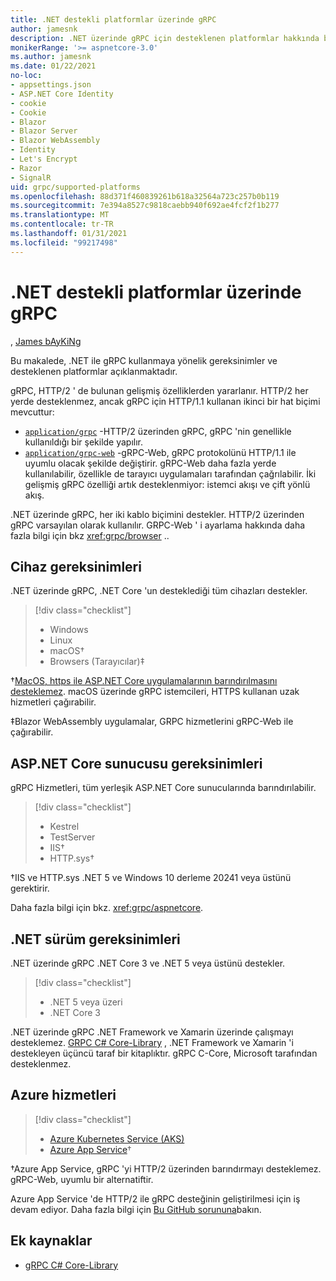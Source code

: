 ```yaml
---
title: .NET destekli platformlar üzerinde gRPC
author: jamesnk
description: .NET üzerinde gRPC için desteklenen platformlar hakkında bilgi edinin.
monikerRange: '>= aspnetcore-3.0'
ms.author: jamesnk
ms.date: 01/22/2021
no-loc:
- appsettings.json
- ASP.NET Core Identity
- cookie
- Cookie
- Blazor
- Blazor Server
- Blazor WebAssembly
- Identity
- Let's Encrypt
- Razor
- SignalR
uid: grpc/supported-platforms
ms.openlocfilehash: 88d371f460839261b618a32564a723c257b0b119
ms.sourcegitcommit: 7e394a8527c9818caebb940f692ae4fcf2f1b277
ms.translationtype: MT
ms.contentlocale: tr-TR
ms.lasthandoff: 01/31/2021
ms.locfileid: "99217498"
---
```

# <a name="grpc-on-net-supported-platforms"></a>.NET destekli platformlar üzerinde gRPC

, [James bAyKiNg](https://twitter.com/jamesnk)

Bu makalede, .NET ile gRPC kullanmaya yönelik gereksinimler ve desteklenen platformlar açıklanmaktadır.

gRPC, HTTP/2 ' de bulunan gelişmiş özelliklerden yararlanır. HTTP/2 her yerde desteklenmez, ancak gRPC için HTTP/1.1 kullanan ikinci bir hat biçimi mevcuttur:

* [`application/grpc`](https://github.com/grpc/grpc/blob/master/doc/PROTOCOL-HTTP2.md) -HTTP/2 üzerinden gRPC, gRPC 'nin genellikle kullanıldığı bir şekilde yapılır.
* [`application/grpc-web`](https://github.com/grpc/grpc/blob/master/doc/PROTOCOL-WEB.md) -gRPC-Web, gRPC protokolünü HTTP/1.1 ile uyumlu olacak şekilde değiştirir. gRPC-Web daha fazla yerde kullanılabilir, özellikle de tarayıcı uygulamaları tarafından çağrılabilir. İki gelişmiş gRPC özelliği artık desteklenmiyor: istemci akışı ve çift yönlü akış.

.NET üzerinde gRPC, her iki kablo biçimini destekler. HTTP/2 üzerinden gRPC varsayılan olarak kullanılır. GRPC-Web ' i ayarlama hakkında daha fazla bilgi için bkz <xref:grpc/browser> ..

## <a name="device-requirements"></a>Cihaz gereksinimleri

.NET üzerinde gRPC, .NET Core 'un desteklediği tüm cihazları destekler.

> [!div class="checklist"]
>
> * Windows
> * Linux
> * macOS&dagger;
> * Browsers (Tarayıcılar)&Dagger;

&dagger;[MacOS, https ile ASP.NET Core uygulamalarının barındırılmasını desteklemez](xref:grpc/troubleshoot#unable-to-start-aspnet-core-grpc-app-on-macos). macOS üzerinde gRPC istemcileri, HTTPS kullanan uzak hizmetleri çağırabilir.

&Dagger;Blazor WebAssembly uygulamalar, GRPC hizmetlerini gRPC-Web ile çağırabilir.

## <a name="aspnet-core-server-requirements"></a>ASP.NET Core sunucusu gereksinimleri

gRPC Hizmetleri, tüm yerleşik ASP.NET Core sunucularında barındırılabilir.

> [!div class="checklist"]
>
> * Kestrel
> * TestServer
> * IIS&dagger;
> * HTTP.sys&dagger;

&dagger;IIS ve HTTP.sys .NET 5 ve Windows 10 derleme 20241 veya üstünü gerektirir.

Daha fazla bilgi için bkz. <xref:grpc/aspnetcore>.

## <a name="net-version-requirements"></a>.NET sürüm gereksinimleri

.NET üzerinde gRPC .NET Core 3 ve .NET 5 veya üstünü destekler.

> [!div class="checklist"]
>
> * .NET 5 veya üzeri
> * .NET Core 3

.NET üzerinde gRPC .NET Framework ve Xamarin üzerinde çalışmayı desteklemez. [GRPC C# Core-Library](https://grpc.io/docs/languages/csharp/quickstart/) , .NET Framework ve Xamarin 'i destekleyen üçüncü taraf bir kitaplıktır. gRPC C-Core, Microsoft tarafından desteklenmez.

## <a name="azure-services"></a>Azure hizmetleri

> [!div class="checklist"]
>
> * [Azure Kubernetes Service (AKS)](https://azure.microsoft.com/services/kubernetes-service/)
> * [Azure App Service](https://azure.microsoft.com/services/app-service/)&dagger;

&dagger;Azure App Service, gRPC 'yi HTTP/2 üzerinden barındırmayı desteklemez. gRPC-Web, uyumlu bir alternatiftir.

Azure App Service 'de HTTP/2 ile gRPC desteğinin geliştirilmesi için iş devam ediyor. Daha fazla bilgi için [Bu GitHub sorununa](https://github.com/dotnet/AspNetCore/issues/9020)bakın.

## <a name="additional-resources"></a>Ek kaynaklar

* [gRPC C# Core-Library](https://grpc.io/docs/languages/csharp/quickstart/)
